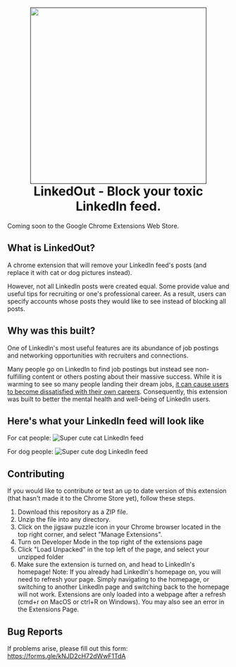 <h1 align="center">
  <a href=""><img src="https://i.imgur.com/7rHvy0H.png" width="400"></a>
  <br>
  LinkedOut - Block your toxic LinkedIn feed.
  <br>
</h1>
Coming soon to the Google Chrome Extensions Web Store.

## What is LinkedOut?
A chrome extension that will remove your LinkedIn feed's posts (and replace it with cat or dog pictures instead).

However, not all LinkedIn posts were created equal. Some provide value and useful tips for recruiting or one's professional career. As a result, users can specify accounts whose posts they would like to see instead of blocking all posts.  

## Why was this built?
One of LinkedIn's most useful features are its abundance of job postings and networking opportunities with recruiters and connections.

Many people go on LinkedIn to find job postings but instead see non-fulfilling content or others posting about their massive success. While it is warming to see so many people landing their dream jobs, [it can cause users to become dissatisfied with their own careers](https://bit.ly/2WW1cZk).
Consequently, this extension was built to better the mental health and well-being of LinkedIn users.
## Here's what your LinkedIn feed will look like
For cat people:
![Super cute cat LinkedIn feed](https://i.imgur.com/SWXYr6m.jpg)

For dog people:
![Super cute dog LinkedIn feed](https://i.imgur.com/GzmJ10v.jpg)

## Contributing
If you would like to contribute or test an up to date version of this extension (that hasn't made it to the Chrome Store yet), follow these steps.
1. Download this repository as a ZIP file.
2. Unzip the file into any directory.
3. Click on the jigsaw puzzle icon in your Chrome browser located in the top right corner, and select "Manage Extensions".
4. Turn on Developer Mode in the top right of the extensions page
5. Click "Load Unpacked" in the top left of the page, and select your unzipped folder
6. Make sure the extension is turned on, and head to LinkedIn's homepage!
Note: If you already had LinkedIn's homepage on, you will need to refresh your page. Simply navigating to the homepage, or switching to another LinkedIn page and switching back to the homepage will not work. Extensions are only loaded into a webpage after a refresh (cmd+r on MacOS or ctrl+R on Windows). You may also see an error in the Extensions Page.
## Bug Reports
If problems arise, please fill out this form: https://forms.gle/kNJD2cH72dWwF1TdA
